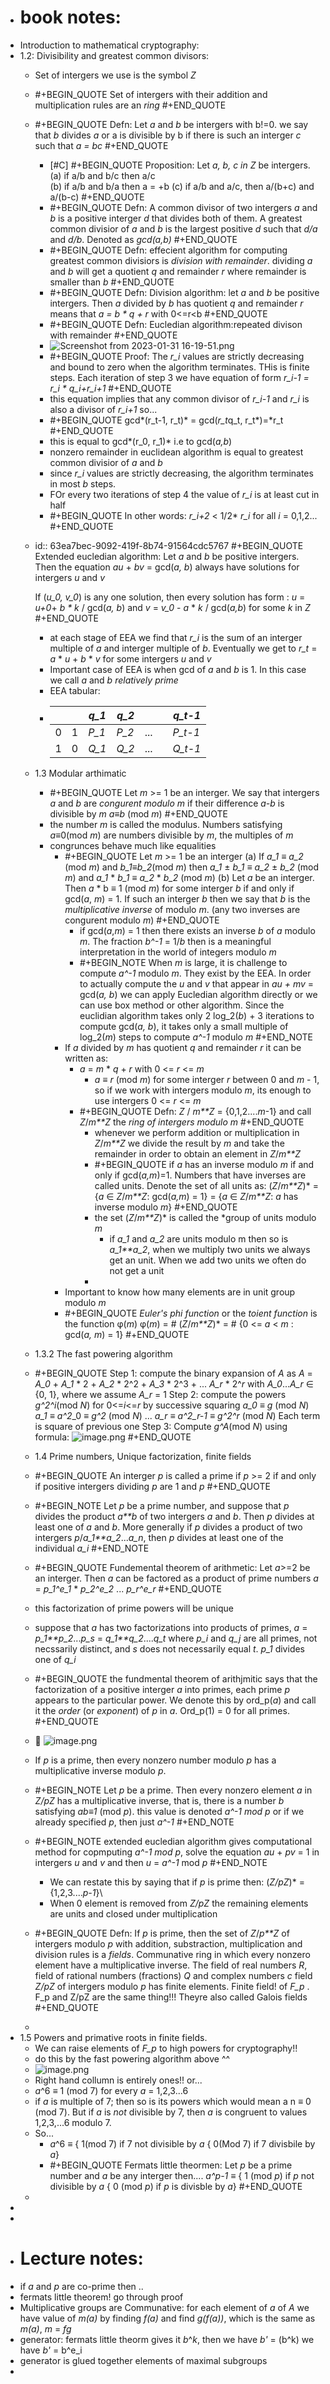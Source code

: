 - # book notes:
- Introduction to mathematical cryptography:
- 1.2: Divisibility and greatest common divisors:
	- Set of intergers we use is the symbol *Z*
	- #+BEGIN_QUOTE
	  Set of intergers with their addition and multiplication rules are an  *ring*
	  #+END_QUOTE
	- #+BEGIN_QUOTE
	  Defn: Let *a* and *b* be intergers with b!=0. we say that *b* divides *a* or a is divisible by b if there is such an interger *c* such that *a = bc*
	  #+END_QUOTE
		- [#C] #+BEGIN_QUOTE
		  Proposition: Let *a, b, c in Z* be intergers.
		  (a) if a/b and b/c then a/c   
		  (b) if a/b and b/a then a = +b
		  (c) if a/b and a/c, then a/(b+c) and a/(b-c)
		  #+END_QUOTE
		- #+BEGIN_QUOTE
		  Defn: A common divisor of two intergers *a* and *b* is a positive interger *d* that divides both of them. A greatest common divisior of *a* and *b* is the largest positive *d* such that *d/a* and *d/b*. Denoted as *gcd(a,b)*
		  #+END_QUOTE
		- #+BEGIN_QUOTE
		  Defn: effecient algorithm for computing greatest common divisiors is *division with remainder*. dividing *a* and *b* will get a quotient *q* and remainder *r* where remainder is smaller than *b*
		  #+END_QUOTE
		- #+BEGIN_QUOTE
		  Defn: Division algorithm: let *a* and *b* be positive intergers. Then *a* divided by *b* has quotient *q* and remainder *r* means that 
		  *a = b * q + r* with 0<=r<b
		  #+END_QUOTE
		- #+BEGIN_QUOTE
		  Defn: Eucledian algorithm:repeated divison with remainder
		  #+END_QUOTE
		- ![Screenshot from 2023-01-31 16-19-51.png](../assets/Screenshot_from_2023-01-31_16-19-51_1675200142621_0.png)
		- #+BEGIN_QUOTE
		  Proof: The *r_i* values are strictly decreasing and bound to zero when the algorithm terminates. THis is finite steps. Each iteration of step 3 we have equation of form 
		  *r_i-1 = r_i * q_i+r_i+1* 
		  #+END_QUOTE
		- this equation implies that any common divisor of *r_i-1* and *r_i* is also a divisor of *r_i+1* so...
		- #+BEGIN_QUOTE
		  gcd*(r_t-1, r_t)* = gcd(*r_t*q_t, r_t*)=*r_t
		  #+END_QUOTE
		- this is equal to gcd*(r_0, r_1)*  i.e to gcd(*a,b*)
		- nonzero remainder in euclidean algorithm is equal to greatest common divisior of *a* and *b*
		- since *r_i* values are strictly decreasing, the algorithm terminates in most *b* steps.
		- FOr every two iterations of step 4 the value of *r_i* is at least cut in half
		- #+BEGIN_QUOTE
		  In other words: 
		  *r_i+2* < 1/2* *r_i* for all *i* = 0,1,2...
		  #+END_QUOTE
	- id:: 63ea7bec-9092-419f-8b74-91564cdc5767
	  #+BEGIN_QUOTE
	  Extended eucledian algorithm:
	  Let *a* and *b* be positive intergers. Then the equation
	  *au* + *bv* = gcd(*a, b*)
	  always have solutions for intergers *u* and *v*
	  
	  If (*u_0, v_0*) is any one solution, then every solution has form :
	  *u* = *u+0*+ *b * k* / gcd(*a, b*) and *v* = *v_0* - *a* * *k* / gcd(*a,b*)
	  for some *k* in *Z*
	  #+END_QUOTE
		- at each stage of EEA we find that *r_i* is the sum of an interger multiple of *a* and interger multiple of *b*. Eventually we get to *r_t* = *a* * *u* + *b* * *v* for some intergers *u* and *v*
		- Important case of EEA is when gcd of *a* and *b* is 1. In this case we call *a* and *b* *relatively prime*
		- EEA tabular:
		- |||*q_1*|*q_2*|||*q_t-1*|
		  |--|--|--|--|--|--|--|
		  |0|1|*P_1*|*P_2*|...||*P_t-1*|
		  |1|0|*Q_1*|*Q_2*|...||*Q_t-1*|
	- 1.3 Modular arthimatic
		- #+BEGIN_QUOTE
		  Let *m* >= 1 be an interger. We say that intergers *a* and *b* are *congurent modulo m* if their difference *a-b* is divisible by *m*
		  *a≡b* (mod *m*)
		  #+END_QUOTE
		- the number *m* is called the modulus. Numbers satisfying *a*≡0(mod *m*) are numbers divisible by *m*, the multiples of *m*
		- congrunces  behave much like equalities
			- #+BEGIN_QUOTE
			  Let *m* >= 1 be an interger
			  (a) If *a_1* ≡ *a_2* (mod *m*) and *b_1*≡*b_2*(mod *m*) then
			  *a_1* ± *b_1* ≡ *a_2* ± *b_2* (mod *m*) and *a_1* * *b_1* ≡ *a_2* * *b_2* (mod *m*)
			  (b) Let *a* be an interger. Then
			  *a* * b ≡ 1 (mod *m*) for some interger *b* if and only if gcd(*a*, *m*) = 1.
			  If such an interger *b* then we say that *b* is the *multiplicative inverse* of modulo *m*.
			  (any two inverses are congurent modulo *m*)
			  #+END_QUOTE
				- if gcd(*a*,*m*) = 1 then there exists an inverse *b* of *a* modulo *m*. The fraction *b^-1* = 1/*b* then is a meaningful interpretation in the world of integers modulo *m*
				- #+BEGIN_NOTE
				  When *m* is large, it is challenge to compute *a^-1* modulo *m*. They exist by the EEA. In order to actually compute the *u*  and *v* that appear in *au + mv* = gcd(*a, b*) we can apply Eucledian algorithm directly or we can use box method or other algorithm. Since the euclidian algorithm takes only 2 log_2(*b*) + 3 iterations to compute gcd(*a, b*), it takes only a small multiple of log_2(*m*) steps to compute *a^-1* modulo *m*
				  #+END_NOTE
			- If *a* divided by *m* has quotient *q* and remainder *r* it can be written as:
				- *a* = *m* * *q* + *r* with 0 <= *r* <= *m*
					- *a* ≡ *r* (mod *m*) for some interger *r* between 0 and *m* - 1, so if we work with intergers modulo *m*, its enough to use intergers 0 <= *r* <= *m*
				- #+BEGIN_QUOTE
				  Defn: *Z* / *m**Z* = {0,1,2....*m*-1}
				  and call *Z*/*m**Z* the *ring of intergers modulo* *m*
				  #+END_QUOTE
					- whenever we perform addition or multiplication in *Z*/*m**Z* we divide the result by *m* and take the remainder in order to obtain an element in *Z*/*m**Z*
					- #+BEGIN_QUOTE
					  if *a* has an inverse modulo *m* if and only if gcd(*a,m*)=1. Numbers that have inverses are called units. Denote the set of all units as: 
					  (*Z*/*m**Z*)* = {*a* ∈ *Z*/*m**Z*: gcd(*a,m*) = 1}
					                              = {*a* ∈ *Z*/*m**Z*: *a* has inverse modulo *m*}
					  #+END_QUOTE
					- the set (*Z*/*m**Z*)* is called the *group of units modulo *m*
						- if *a_1* and *a_2* are units modulo m then so is *a_1**a_2*, when we multiply two units we always get an unit. When we add two units we often do not get a unit
					-
			- Important to know how many elements are in unit group modulo *m*
			- #+BEGIN_QUOTE
			  *Euler's phi function* or the *toient function* is the function φ(*m*)
			  φ(*m*) = # (*Z*/*m**Z*)* = # {0 <= *a* < *m* : gcd(*a, m*) = 1}
			  #+END_QUOTE
	- 1.3.2 The fast powering algorithm
	- #+BEGIN_QUOTE
	  Step 1: compute the binary expansion of *A* as 
	  *A* = *A_0* + *A_1* * 2 + *A_2* * 2^2 + *A_3* * 2^3 + ... *A_r* * 2^*r* with *A_0*...*A_r* ∈  {0, 1}, where we assume *A_r* = 1
	  Step 2: compute the powers *g^2^i*(mod *N*) for 0<=*i*<=*r* by successive squaring
	  *a_0* ≡ *g* (mod *N*)
	  *a_1* ≡ *a^2*_0 ≡ *g^2* (mod *N*)
	  ...
	  *a_r* ≡ *a^2_r-1* ≡ *g^2^r* (mod *N*)
	  Each term is square of previous one
	  Step 3: Compute *g^A*(mod *N*) using formula:
	  ![image.png](../assets/image_1675289814052_0.png) 
	  #+END_QUOTE
	- 1.4 Prime numbers, Unique factorization, finite fields
	- #+BEGIN_QUOTE
	  An interger *p* is called a prime if *p* >= 2 if and only if positive intergers dividing *p* are 1 and *p*
	  #+END_QUOTE
	- #+BEGIN_NOTE
	  Let *p* be a prime number, and suppose that *p* divides the product *a**b* of two intergers *a* and *b*. Then *p* divides at least one of *a* and *b*. More generally if *p* divides a product of two intergers *p*/*a_1**a_2*...*a_n*, then *p* divides at least one of the individual *a_i* 
	  #+END_NOTE
	- #+BEGIN_QUOTE
	  Fundemental theorem of arithmetic:
	  Let *a*>=2 be an interger. Then *a* can be factored as a product of prime numbers
	  *a* = *p_1^e_1* * *p_2^e_2* ... *p_r^e_r*
	  #+END_QUOTE
	- this factorization of prime powers will be unique
	- suppose that *a* has two factorizations into products of primes, 
	  *a* = *p_1**p_2*...*p_s* = *q_1**q_2*....*q_t*
	  where *p_i* and *q_j* are all primes, not necssarily distinct, and *s* does not necessarily equal *t*.  *p_1* divides one of *q_i*
	- #+BEGIN_QUOTE
	  the fundmental theorem of arithjmitic says that the factorization of a positive interger *a* into primes, each prime *p* appears to the particular power. We denote this by ord_p(*a*) and call it the *order* (or *exponent*) of *p* in *a*. Ord_p(1) = 0 for all primes.
	  #+END_QUOTE
	-  ![image.png](../assets/image_1675352957611_0.png)
	- If *p* is a prime, then every nonzero number modulo *p* has a multiplicative inverse modulo *p*.
	- #+BEGIN_NOTE
	  Let *p* be a prime. Then every nonzero element *a*  in *Z/pZ* has a multiplicative inverse,
	  that is, there is a number *b* satisfying
	  *ab≡1* (mod *p*).
	  this value is denoted *a^-1 mod p* or if we already specified *p*, then just *a^-1*
	  #+END_NOTE
	- #+BEGIN_NOTE
	  extended eucledian algorithm gives computational method for copmputing *a^-1 mod p*,
	  solve the equation 
	  *au* + *pv* = 1 in intergers *u* and *v*
	  and then *u* = *a^-1* mod *p*
	  #+END_NOTE
		- We can restate this by saying that if *p* is prime then:
		  (*Z/pZ*)* = {1,2,3....*p-1*}\
		- When 0 element is removed from *Z/pZ* the remaining elements are units and closed under multiplication
	- #+BEGIN_QUOTE
	  Defn: If *p* is prime, then the set of *Z*/*p**Z* of intergers modulo *p* with addition, substraction, multiplication and division rules is a *fields*.
	  Communative ring in which every nonzero element have a multiplicative inverse.
	  The field of real numbers *R*, field of rational numbers (fractions) *Q* and complex numbers *c*
	  field *Z/pZ* of intergers modulo *p* has finite elements. Finite field! of *F_p* . F_p and Z/pZ are the same thing!!! Theyre also called Galois fields
	  #+END_QUOTE
	-
- 1.5 Powers and primative roots in finite fields.
	- We can raise elements of *F_p* to high powers for cryptography!!
	- do this by the fast powering algorithm above ^^
	- ![image.png](../assets/image_1675643917553_0.png)
	- Right hand collumn is entirely ones!! or...
	- *a*^6 ≡ 1 (mod 7) for every *a* = 1,2,3...6
	- if *a* is multiple of 7; then so is its powers which would mean a n ≡ 0 (mod 7). But if *a* is *not* divisible by 7, then *a* is congruent to values 1,2,3,...6 modulo 7.
	- So...
		- *a*^6 ≡ { 1(mod 7) if 7 not divisible by *a*
		                  { 0(Mod 7) if 7 divisbile by *a*}
		- #+BEGIN_QUOTE
		  Fermats little theormen:
		  Let *p* be a prime number and *a* be any interger
		  then....
		  *a^p-1* ≡ { 1 (mod *p*) if *p* not divisible by *a*
		                       { 0 (mod *p*) if *p* is divisble by *a*}
		  #+END_QUOTE
	-
-
-
- # Lecture notes:
- if *a* and *p* are co-prime then ..
- fermats little theorem! go through proof
- Multiplicative groups are Communative: for each element of *a* of *A* we have value of *m(a)* by finding *f(a)* and find *g(f(a))*, which is the same as *m(a)*, *m* = *fg*
- generator: fermats little theorm gives it *b*^*k*, then we have *b'* = (b^k) we have *b'* = b^e_i
- generator is glued together elements of maximal subgroups
-